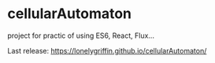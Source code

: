 # cellularAutomaton
project for practic of using ES6, React, Flux...

Last release: https://lonelygriffin.github.io/cellularAutomaton/

